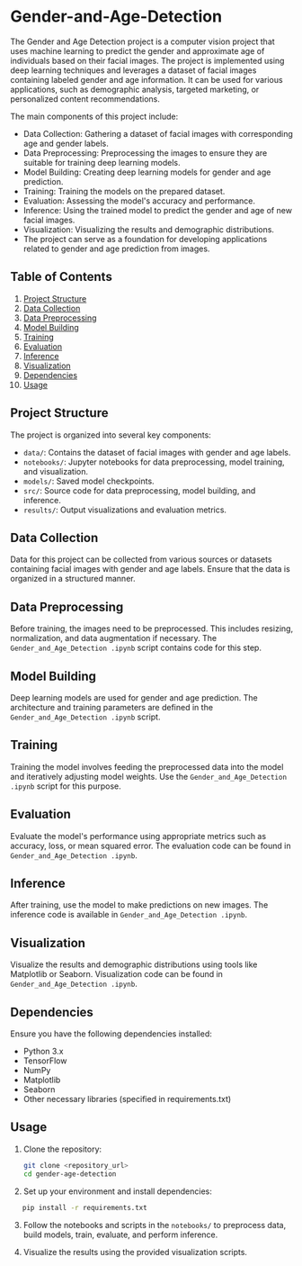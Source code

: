 # Gender-and-Age-Detection

The Gender and Age Detection project is a computer vision project that uses machine learning to predict the gender and approximate age of individuals based on their facial images. The project is implemented using deep learning techniques and leverages a dataset of facial images containing labeled gender and age information. It can be used for various applications, such as demographic analysis, targeted marketing, or personalized content recommendations.

The main components of this project include:

- Data Collection: Gathering a dataset of facial images with corresponding age and gender labels.
- Data Preprocessing: Preprocessing the images to ensure they are suitable for training deep learning models.
- Model Building: Creating deep learning models for gender and age prediction.
- Training: Training the models on the prepared dataset.
- Evaluation: Assessing the model's accuracy and performance.
- Inference: Using the trained model to predict the gender and age of new facial images.
- Visualization: Visualizing the results and demographic distributions.
- The project can serve as a foundation for developing applications related to gender and age prediction from images.


## Table of Contents
1. [Project Structure](#project-structure)
2. [Data Collection](#data-collection)
3. [Data Preprocessing](#data-preprocessing)
4. [Model Building](#model-building)
5. [Training](#training)
6. [Evaluation](#evaluation)
7. [Inference](#inference)
8. [Visualization](#visualization)
9. [Dependencies](#dependencies)
10. [Usage](#usage)

## Project Structure
The project is organized into several key components:
- `data/`: Contains the dataset of facial images with gender and age labels.
- `notebooks/`: Jupyter notebooks for data preprocessing, model training, and visualization.
- `models/`: Saved model checkpoints.
- `src/`: Source code for data preprocessing, model building, and inference.
- `results/`: Output visualizations and evaluation metrics.

## Data Collection
Data for this project can be collected from various sources or datasets containing facial images with gender and age labels. Ensure that the data is organized in a structured manner.

## Data Preprocessing
Before training, the images need to be preprocessed. This includes resizing, normalization, and data augmentation if necessary. The `Gender_and_Age_Detection .ipynb` script contains code for this step.

## Model Building
Deep learning models are used for gender and age prediction. The architecture and training parameters are defined in the `Gender_and_Age_Detection .ipynb` script.

## Training
Training the model involves feeding the preprocessed data into the model and iteratively adjusting model weights. Use the `Gender_and_Age_Detection .ipynb` script for this purpose.

## Evaluation
Evaluate the model's performance using appropriate metrics such as accuracy, loss, or mean squared error. The evaluation code can be found in `Gender_and_Age_Detection .ipynb`.

## Inference
After training, use the model to make predictions on new images. The inference code is available in `Gender_and_Age_Detection .ipynb`.

## Visualization
Visualize the results and demographic distributions using tools like Matplotlib or Seaborn. Visualization code can be found in `Gender_and_Age_Detection .ipynb`.

## Dependencies
Ensure you have the following dependencies installed:
- Python 3.x
- TensorFlow
- NumPy
- Matplotlib
- Seaborn
- Other necessary libraries (specified in requirements.txt)

## Usage
1. Clone the repository:
   ```bash
   git clone <repository_url>
   cd gender-age-detection
    ```

2. Set up your environment and install dependencies:
```bash
   pip install -r requirements.txt
```

3. Follow the notebooks and scripts in the `notebooks/` to preprocess data, build models, train, evaluate, and perform inference.

4. Visualize the results using the provided visualization scripts.

